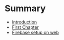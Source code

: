 # Summary

* [Introduction](README.md)
* [First Chapter](chapter1.md)
* [Firebase setup on web](firebase-setup-on-your-web.md)

